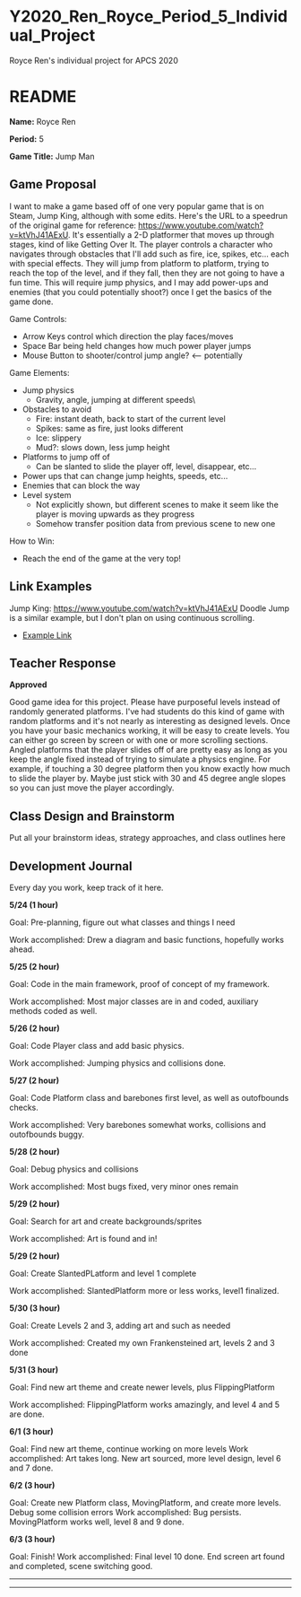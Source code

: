 # Y2020_Ren_Royce_Period_5_Individual_Project
Royce Ren's individual project for APCS 2020

# README #

**Name:**	Royce Ren

**Period:**	5

**Game Title:** Jump Man

## Game Proposal ##

I want to make a game based off of one very popular game that is on Steam, Jump King, although with some edits. Here's the URL to a speedrun of the original game for reference: https://www.youtube.com/watch?v=ktVhJ41AExU. It's essentially a 2-D platformer that moves up through stages, kind of like Getting Over It. The player controls a character who navigates through obstacles that I'll add such as fire, ice, spikes, etc... each with special effects. They will jump from platform to platform, trying to reach the top of the level, and if they fall, then they are not going to have a fun time. This will require jump physics, and I may add power-ups and enemies (that you could potentially shoot?) once I get the basics of the game done.

Game Controls:

+ Arrow Keys control which direction the play faces/moves
+ Space Bar being held changes how much power player jumps
+ Mouse Button to shooter/control jump angle? <-- potentially

Game Elements:

+ Jump physics
    + Gravity, angle, jumping at different speeds\
+ Obstacles to avoid
    + Fire: instant death, back to start of the current level
    + Spikes: same as fire, just looks different
    + Ice: slippery
    + Mud?: slows down, less jump height
+ Platforms to jump off of
    + Can be slanted to slide the player off, level, disappear, etc...
+ Power ups that can change jump heights, speeds, etc...
+ Enemies that can block the way
+ Level system
    + Not explicitly shown, but different scenes to make it seem like the player is moving upwards as they progress
    + Somehow transfer position data from previous scene to new one

How to Win:

+ Reach the end of the game at the very top!

## Link Examples ##
Jump King: https://www.youtube.com/watch?v=ktVhJ41AExU
Doodle Jump is a similar example, but I don't plan on using continuous scrolling.

+ [Example Link](http://www.freewebarcade.com/game/tiny-empire/)

## Teacher Response ##

**Approved**

Good game idea for this project.  Please have purposeful levels instead of randomly generated platforms.  I've had students do this kind of game with random platforms and it's not nearly as interesting as designed levels.  Once you have your basic mechanics working, it will be easy to create levels.  You can either go screen by screen or with one or more scrolling sections.  Angled platforms that the player slides off of are pretty easy as long as you keep the angle fixed instead of trying to simulate a physics engine.  For example, if touching a 30 degree platform then you know exactly how much to slide the player by.  Maybe just stick with 30 and 45 degree angle slopes so you can just move the player accordingly.

## Class Design and Brainstorm ##

Put all your brainstorm ideas, strategy approaches, and class outlines here

## Development Journal ##

Every day you work, keep track of it here.

**5/24 (1 hour)**

Goal: Pre-planning, figure out what classes and things I need

Work accomplished:  Drew a diagram and basic functions, hopefully works ahead.

**5/25 (2 hour)**

Goal:  Code in the main framework, proof of concept of my framework.

Work accomplished:  Most major classes are in and coded, auxiliary methods coded as well.

**5/26 (2 hour)**

Goal:  Code Player class and add basic physics.

Work accomplished: Jumping physics and collisions done.

**5/27 (2 hour)**

Goal:  Code Platform class and barebones first level, as well as outofbounds checks.

Work accomplished: Very barebones somewhat works, collisions and outofbounds buggy.

**5/28 (2 hour)**

Goal: Debug physics and collisions

Work accomplished:  Most bugs fixed, very minor ones remain

**5/29 (2 hour)**

Goal: Search for art and create backgrounds/sprites

Work accomplished:  Art is found and in!

**5/29 (2 hour)**

Goal: Create SlantedPLatform and level 1 complete

Work accomplished: SlantedPlatform more or less works, level1 finalized.

**5/30 (3 hour)**

Goal: Create Levels 2 and 3, adding art and such as needed

Work accomplished:  Created my own Frankensteined art, levels 2 and 3 done

**5/31 (3 hour)**

Goal: Find new art theme and create newer levels, plus FlippingPlatform

Work accomplished:  FlippingPlatform works amazingly, and level 4 and 5 are done.

**6/1 (3 hour)**

Goal: Find new art theme, continue working on more levels
Work accomplished: Art takes long. New art sourced, more level design, level 6 and 7 done.

**6/2 (3 hour)**

Goal: Create new Platform class, MovingPlatform, and create more levels. Debug some collision errors
Work accomplished: Bug persists. MovingPlatform works well, level 8 and 9 done.

**6/3 (3 hour)**

Goal: Finish!
Work accomplished: Final level 10 done. End screen art found and completed, scene switching good.

***
***
